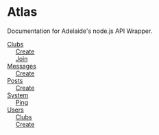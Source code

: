 # Atlas  

Documentation for Adelaide's node.js API Wrapper.  
  
[Clubs](https://github.com/Adelaide-Development/Docs/tree/master/Atlas/Clubs)  
&nbsp;&nbsp;&nbsp;&nbsp;&nbsp;[Create](https://github.com/Adelaide-Development/Docs/tree/master/Atlas/Clubs/Create)  
&nbsp;&nbsp;&nbsp;&nbsp;&nbsp;[Join](https://github.com/Adelaide-Development/Docs/tree/master/Atlas/Clubs/Join)  
[Messages](https://github.com/Adelaide-Development/Docs/tree/master/Atlas/Messages)  
&nbsp;&nbsp;&nbsp;&nbsp;&nbsp;[Create](https://github.com/Adelaide-Development/Docs/tree/master/Atlas/Messages/Create)  
[Posts](https://github.com/Adelaide-Development/Docs/tree/master/Atlas/Posts)  
&nbsp;&nbsp;&nbsp;&nbsp;&nbsp;[Create](https://github.com/Adelaide-Development/Docs/tree/master/Atlas/Posts/Create)   
[System](https://github.com/Adelaide-Development/Docs/tree/master/Atlas/System)  
&nbsp;&nbsp;&nbsp;&nbsp;&nbsp;[Ping](https://github.com/Adelaide-Development/Docs/tree/master/Atlas/System/Ping)  
[Users](https://github.com/Adelaide-Development/Docs/tree/master/Atlas/Users)  
&nbsp;&nbsp;&nbsp;&nbsp;&nbsp;[Clubs](https://github.com/Adelaide-Development/Docs/tree/master/Atlas/Users/Clubs)  
&nbsp;&nbsp;&nbsp;&nbsp;&nbsp;[Create](https://github.com/Adelaide-Development/Docs/tree/master/Atlas/Users/Create)  